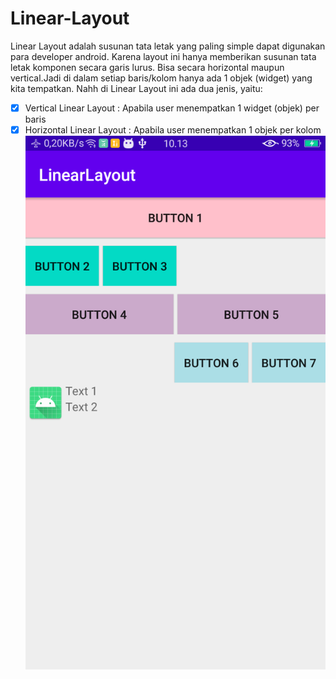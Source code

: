 # Linear-Layout
Linear Layout adalah susunan tata letak yang paling simple dapat digunakan para
developer android. Karena layout ini hanya memberikan susunan tata letak komponen secara
garis lurus. Bisa secara horizontal maupun vertical.Jadi di dalam setiap baris/kolom hanya ada 1 objek (widget) yang kita tempatkan. 
Nahh di Linear Layout ini ada dua jenis, yaitu:
-[x] Vertical Linear Layout : Apabila user menempatkan 1 widget (objek) per baris
-[x] Horizontal Linear Layout : Apabila user menempatkan 1 objek per kolom
![AltText](https://github.com/najmi10/Linear-Layout/blob/master/LinearLayout.png)
